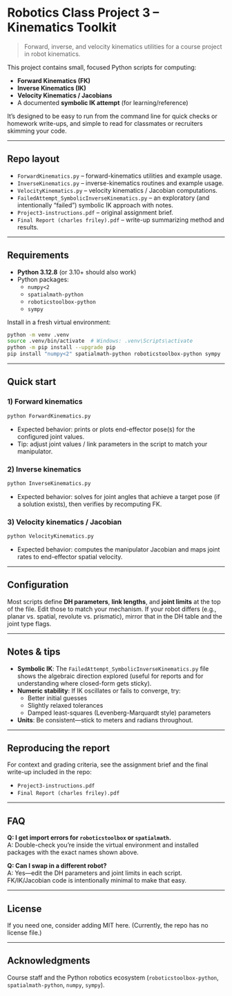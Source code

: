 # Robotics Class Project 3 – Kinematics Toolkit

> Forward, inverse, and velocity kinematics utilities for a course project in robot kinematics.

This project contains small, focused Python scripts for computing:
- **Forward Kinematics (FK)**
- **Inverse Kinematics (IK)**
- **Velocity Kinematics / Jacobians**
- A documented **symbolic IK attempt** (for learning/reference)

It’s designed to be easy to run from the command line for quick checks or homework write-ups, and simple to read for classmates or recruiters skimming your code.

---

## Repo layout

- `ForwardKinematics.py` – forward-kinematics utilities and example usage.  
- `InverseKinematics.py` – inverse-kinematics routines and example usage.  
- `VelocityKinematics.py` – velocity kinematics / Jacobian computations.  
- `FailedAttempt_SymbolicInverseKinematics.py` – an exploratory (and intentionally “failed”) symbolic IK approach with notes.  
- `Project3-instructions.pdf` – original assignment brief.  
- `Final Report (charles friley).pdf` – write-up summarizing method and results.  

---

## Requirements

- **Python 3.12.8** (or 3.10+ should also work)  
- Python packages:
  - `numpy<2`
  - `spatialmath-python`
  - `roboticstoolbox-python`
  - `sympy`

Install in a fresh virtual environment:

```bash
python -m venv .venv
source .venv/bin/activate  # Windows: .venv\Scripts\activate
python -m pip install --upgrade pip
pip install "numpy<2" spatialmath-python roboticstoolbox-python sympy
```

---

## Quick start

### 1) Forward kinematics
```bash
python ForwardKinematics.py
```
- Expected behavior: prints or plots end-effector pose(s) for the configured joint values.
- Tip: adjust joint values / link parameters in the script to match your manipulator.

### 2) Inverse kinematics
```bash
python InverseKinematics.py
```
- Expected behavior: solves for joint angles that achieve a target pose (if a solution exists), then verifies by recomputing FK.

### 3) Velocity kinematics / Jacobian
```bash
python VelocityKinematics.py
```
- Expected behavior: computes the manipulator Jacobian and maps joint rates to end-effector spatial velocity.

---

## Configuration

Most scripts define **DH parameters**, **link lengths**, and **joint limits** at the top of the file. Edit those to match your mechanism. If your robot differs (e.g., planar vs. spatial, revolute vs. prismatic), mirror that in the DH table and the joint type flags.

---

## Notes & tips

- **Symbolic IK**: The `FailedAttempt_SymbolicInverseKinematics.py` file shows the algebraic direction explored (useful for reports and for understanding where closed-form gets sticky).
- **Numeric stability**: If IK oscillates or fails to converge, try:
  - Better initial guesses
  - Slightly relaxed tolerances
  - Damped least-squares (Levenberg-Marquardt style) parameters
- **Units**: Be consistent—stick to meters and radians throughout.

---

## Reproducing the report

For context and grading criteria, see the assignment brief and the final write-up included in the repo:
- `Project3-instructions.pdf`
- `Final Report (charles friley).pdf`

---

## FAQ

**Q: I get import errors for `roboticstoolbox` or `spatialmath`.**  
A: Double-check you’re inside the virtual environment and installed packages with the exact names shown above.

**Q: Can I swap in a different robot?**  
A: Yes—edit the DH parameters and joint limits in each script. FK/IK/Jacobian code is intentionally minimal to make that easy.

---

## License

If you need one, consider adding MIT here. (Currently, the repo has no license file.)

---

## Acknowledgments

Course staff and the Python robotics ecosystem (`roboticstoolbox-python`, `spatialmath-python`, `numpy`, `sympy`).
